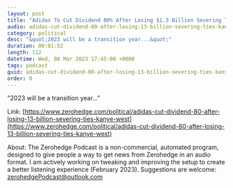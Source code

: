 ```yaml
---
layout: post
title: "Adidas To Cut Dividend 80% After Losing $1.3 Billion Severing Ties With Kanye West"
audio: adidas-cut-dividend-80-after-losing-13-billion-severing-ties-kanye-west-0
category: political
desc: "&quot;2023 will be a transition year...&quot;"
duration: 00:01:52
length: 112
datetime: Wed, 08 Mar 2023 17:45:00 +0000
tags: podcast
guid: adidas-cut-dividend-80-after-losing-13-billion-severing-ties-kanye-west-0
order: 0
---
```

&quot;2023 will be a transition year...&quot;

Link: [https://www.zerohedge.com/political/adidas-cut-dividend-80-after-losing-13-billion-severing-ties-kanye-west](https://www.zerohedge.com/political/adidas-cut-dividend-80-after-losing-13-billion-severing-ties-kanye-west)

About: The Zerohedge Podcast is a non-commercial, automated program, designed to give people a way to get news from Zerohedge in an audio format.  I am actively working on tweaking and improving the setup to create a better listening experience (February 2023).  Suggestions are welcome: [zerohedgePodcast@outlook.com](mailto:zerohedgePodcast@outlook.com)